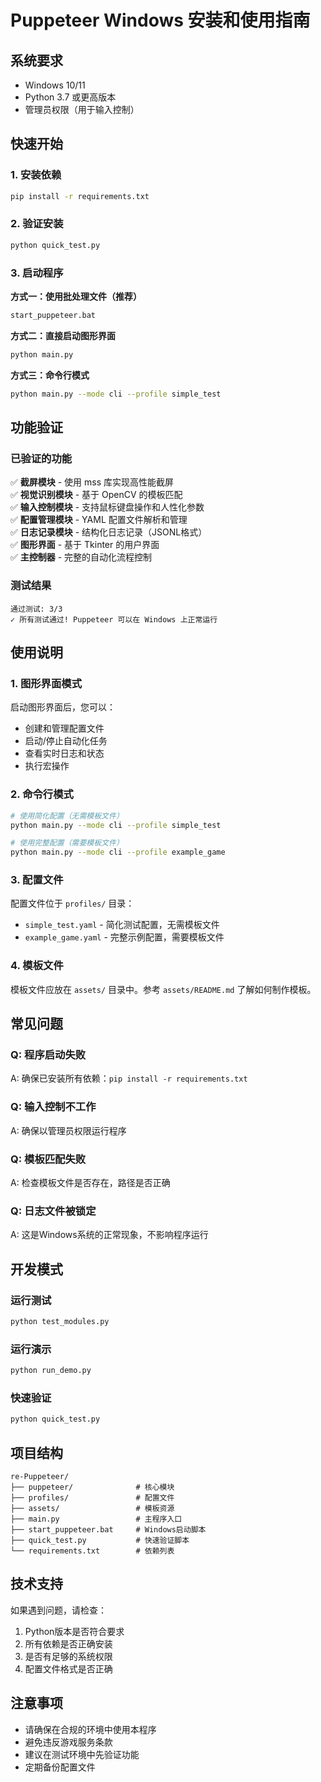 # Puppeteer Windows 安装和使用指南

## 系统要求

- Windows 10/11
- Python 3.7 或更高版本
- 管理员权限（用于输入控制）

## 快速开始

### 1. 安装依赖

```bash
pip install -r requirements.txt
```

### 2. 验证安装

```bash
python quick_test.py
```

### 3. 启动程序

**方式一：使用批处理文件（推荐）**
```bash
start_puppeteer.bat
```

**方式二：直接启动图形界面**
```bash
python main.py
```

**方式三：命令行模式**
```bash
python main.py --mode cli --profile simple_test
```

## 功能验证

### 已验证的功能

✅ **截屏模块** - 使用 mss 库实现高性能截屏  
✅ **视觉识别模块** - 基于 OpenCV 的模板匹配  
✅ **输入控制模块** - 支持鼠标键盘操作和人性化参数  
✅ **配置管理模块** - YAML 配置文件解析和管理  
✅ **日志记录模块** - 结构化日志记录（JSONL格式）  
✅ **图形界面** - 基于 Tkinter 的用户界面  
✅ **主控制器** - 完整的自动化流程控制  

### 测试结果

```
通过测试: 3/3
✓ 所有测试通过! Puppeteer 可以在 Windows 上正常运行
```

## 使用说明

### 1. 图形界面模式

启动图形界面后，您可以：
- 创建和管理配置文件
- 启动/停止自动化任务
- 查看实时日志和状态
- 执行宏操作

### 2. 命令行模式

```bash
# 使用简化配置（无需模板文件）
python main.py --mode cli --profile simple_test

# 使用完整配置（需要模板文件）
python main.py --mode cli --profile example_game
```

### 3. 配置文件

配置文件位于 `profiles/` 目录：
- `simple_test.yaml` - 简化测试配置，无需模板文件
- `example_game.yaml` - 完整示例配置，需要模板文件

### 4. 模板文件

模板文件应放在 `assets/` 目录中。参考 `assets/README.md` 了解如何制作模板。

## 常见问题

### Q: 程序启动失败
A: 确保已安装所有依赖：`pip install -r requirements.txt`

### Q: 输入控制不工作
A: 确保以管理员权限运行程序

### Q: 模板匹配失败
A: 检查模板文件是否存在，路径是否正确

### Q: 日志文件被锁定
A: 这是Windows系统的正常现象，不影响程序运行

## 开发模式

### 运行测试
```bash
python test_modules.py
```

### 运行演示
```bash
python run_demo.py
```

### 快速验证
```bash
python quick_test.py
```

## 项目结构

```
re-Puppeteer/
├── puppeteer/              # 核心模块
├── profiles/               # 配置文件
├── assets/                 # 模板资源
├── main.py                 # 主程序入口
├── start_puppeteer.bat     # Windows启动脚本
├── quick_test.py           # 快速验证脚本
└── requirements.txt        # 依赖列表
```

## 技术支持

如果遇到问题，请检查：
1. Python版本是否符合要求
2. 所有依赖是否正确安装
3. 是否有足够的系统权限
4. 配置文件格式是否正确

## 注意事项

- 请确保在合规的环境中使用本程序
- 避免违反游戏服务条款
- 建议在测试环境中先验证功能
- 定期备份配置文件
